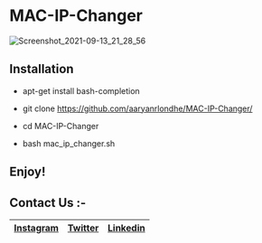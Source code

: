 # MAC-IP-Changer
![Screenshot_2021-09-13_21_28_56](https://user-images.githubusercontent.com/63962758/133117723-3d1969a4-31ea-42d8-9eff-92571f814987.png)
## Installation

 * apt-get install bash-completion

 * git clone https://github.com/aaryanrlondhe/MAC-IP-Changer/

 * cd MAC-IP-Changer

 * bash mac_ip_changer.sh
 
 ## Enjoy!

## Contact Us :-


|[Instagram](https://instagram.com/universalcoderr)|[Twitter](https://twitter.com/LondheAaryan)|[Linkedin](https://www.linkedin.com/in/aaryan-r-londhe-0a1809179/)|
|-|-|-|
